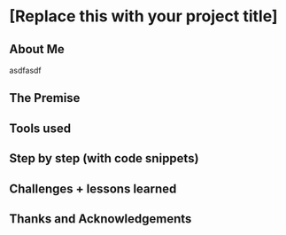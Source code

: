 # [Replace this with your project title]

## About Me
asdfasdf

## The Premise

## Tools used

## Step by step (with code snippets)

## Challenges + lessons learned

## Thanks and Acknowledgements
